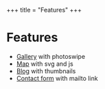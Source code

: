 +++
title = "Features"
+++

# Features

- [Gallery](/gallery) with photoswipe
- [Map](/map) with svg and js
- [Blog](/blog) with thumbnails
- [Contact form](/contact) with mailto link